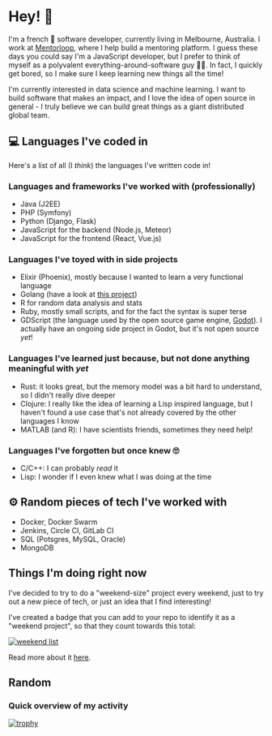 # Hey! 👋

I'm a french 🥖 software developer, currently living in Melbourne, Australia. I work at [Mentorloop](https://mentorloop.com/), where I help build a mentoring platform.
I guess these days you could say I'm a JavaScript developer, but I prefer to think of myself as a polyvalent everything-around-software guy 👨‍💻. In fact, I quickly get bored, so I make sure I keep learning new things all the time!

I'm currently interested in data science and machine learning. I want to build software that makes an impact, and I love the idea of open source in general - I truly believe we can build great things as a giant distributed global team.

## 💻 Languages I've coded in

Here's a list of all (I _think_) the languages I've written code in!

### Languages and frameworks I've worked with (professionally)
- Java (J2EE)
- PHP (Symfony)
- Python (Django, Flask)
- JavaScript for the backend (Node.js, Meteor)
- JavaScript for the frontend (React, Vue.js)

### Languages I've toyed with in side projects
- Elixir (Phoenix), mostly because I wanted to learn a very functional language
- Golang (have a look at [this project](https://github.com/tducasse/go-instabot))
- R for random data analysis and stats
- Ruby, mostly small scripts, and for the fact the syntax is super terse
- GDScript (the language used by the open source game engine, [Godot](https://godotengine.org/)). I actually have an ongoing side project in Godot, but it's not open source _yet_!

### Languages I've learned just because, but not done anything meaningful with _yet_
- Rust: it looks great, but the memory model was a bit hard to understand, so I didn't really dive deeper
- Clojure: I really like the idea of learning a Lisp inspired language, but I haven't found a use case that's not already covered by the other languages I know
- MATLAB (and R): I have scientists friends, sometimes they need help!

### Languages I've forgotten but once knew 🙄
- C/C++: I can probably _read_ it
- Lisp: I wonder if I even knew what I was doing at the time

## ⚙ Random pieces of tech I've worked with
- Docker, Docker Swarm
- Jenkins, Circle CI, GitLab CI
- SQL (Potsgres, MySQL, Oracle)
- MongoDB

## Things I'm doing right now
I've decided to try to do a "weekend-size" project every weekend, just to try out a new piece of tech, or just an idea that I find interesting!

I've created a badge that you can add to your repo to identify it as a "weekend project", so that they count towards this total:

[![weekend list](https://the-weekend-project.vercel.app/api/count?user=tducasse)](https://the-weekend-project.vercel.app/api/list?user=tducasse)

Read more about it [here](https://tducasse.com/posts/the-weekend-project/).

## Random
### Quick overview of my activity
[![trophy](https://github-profile-trophy.vercel.app/?username=tducasse&theme=onedark)](https://github.com/ryo-ma/github-profile-trophy)

